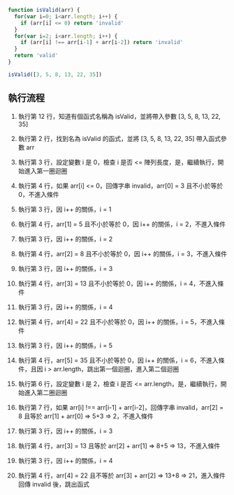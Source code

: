 ``` js
function isValid(arr) {
  for(var i=0; i<arr.length; i++) {
    if (arr[i] <= 0) return 'invalid'
  }
  for(var i=2; i<arr.length; i++) {
    if (arr[i] !== arr[i-1] + arr[i-2]) return 'invalid'
  }
  return 'valid'
}

isValid([3, 5, 8, 13, 22, 35])
```

## 執行流程
1. 執行第 12 行，知道有個函式名稱為 isValid，並將帶入參數 [3, 5, 8, 13, 22, 35]
2. 執行第 2 行，找到名為 isValid 的函式，並將 [3, 5, 8, 13, 22, 35] 帶入函式參數 arr
3. 執行第 3 行，設定變數 i 是 0，檢查 i 是否 <= 陣列長度，是，繼續執行，開始進入第一圈迴圈
4. 執行第 4 行，如果 arr[i] <= 0，回傳字串 invalid，arr[0] = 3 且不小於等於 0，不進入條件
5. 執行第 3 行，因 i++ 的關係，i = 1
6. 執行第 4 行，arr[1] = 5 且不小於等於 0，因 i++ 的關係，i = 2，不進入條件
7. 執行第 3 行，因 i++ 的關係，i = 2
8. 執行第 4 行，arr[2] = 8 且不小於等於 0，因 i++ 的關係，i = 3，不進入條件
9. 執行第 3 行，因 i++ 的關係，i = 3
10. 執行第 4 行，arr[3] = 13 且不小於等於 0，因 i++ 的關係，i = 4，不進入條件
11. 執行第 3 行，因 i++ 的關係，i = 4
12. 執行第 4 行，arr[4] = 22 且不小於等於 0，因 i++ 的關係，i = 5，不進入條件
13. 執行第 3 行，因 i++ 的關係，i = 5
14. 執行第 4 行，arr[5] = 35 且不小於等於 0，因 i++ 的關係，i = 6，不進入條件，且因 i > arr.length，跳出第一個迴圈，進入第二個迴圈

15. 執行第 6 行，設定變數 i 是 2，檢查 i 是否 <= arr.length，是，繼續執行，開始進入第二圈迴圈
16. 執行第 7 行，如果 arr[i] !== arr[i-1] + arr[i-2]，回傳字串 invalid，arr[2] = 8 且等於 arr[1]  + arr[0] => 5+3 => 2，不進入條件
17. 執行第 3 行，因 i++ 的關係，i = 3
18. 執行第 4 行，arr[3] = 13 且等於 arr[2]  + arr[1] => 8+5 => 13，不進入條件
19. 執行第 3 行，因 i++ 的關係，i = 4
20. 執行第 4 行，arr[4] = 22 且不等於 arr[3]  + arr[2] => 13+8 => 21，進入條件回傳 invalid 後，跳出函式




 